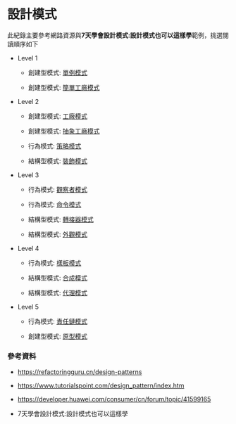 # 設計模式

此紀錄主要參考網路資源與**7天學會設計模式:設計模式也可以這樣學**範例，挑選閱讀順序如下

- Level 1

    - 創建型模式: [單例模式](./CreationalPatterns/Singleton/README.md)

    - 創建型模式: [簡單工廠模式](./CreationalPatterns/SimpleFactory/README.md)

- Level 2

    - 創建型模式: [工廠模式](./CreationalPatterns/Factory/README.md)

    - 創建型模式: [抽象工廠模式](./CreationalPatterns/AbstractFactory/README.md)

    - 行為模式: [策略模式](./BehavioralPatterns/Strategy/README.md)

    - 結構型模式: [裝飾模式](./StructuralPatterns/Decorator/README.md)

- Level 3

    - 行為模式: [觀察者模式](./BehavioralPatterns/Observer/README.md)

    - 行為模式: [命令模式](./BehavioralPatterns/Command/README.md)

    - 結構型模式: [轉接器模式](./StructuralPatterns/Adapter/README.md)

    - 結構型模式: [外觀模式](./StructuralPatterns/Facade/README.md)

- Level 4

    - 行為模式: [樣板模式](./BehavioralPatterns/Template/README.md)

    - 結構型模式: [合成模式](./StructuralPatterns/Composite/README.md)

    - 結構型模式: [代理模式](./StructuralPatterns/Proxy/README.md)

- Level 5

    - 行為模式: [責任鏈模式](./BehavioralPatterns/Chain/README.md)

    - 創建型模式: [原型模式]()

### 參考資料

- https://refactoringguru.cn/design-patterns

- https://www.tutorialspoint.com/design_pattern/index.htm

- https://developer.huawei.com/consumer/cn/forum/topic/41599165

- 7天學會設計模式:設計模式也可以這樣學

